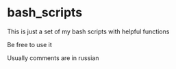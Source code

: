 # bash_scripts

This is just a set of my bash scripts with helpful functions

Be free to use it

Usually comments are in russian
